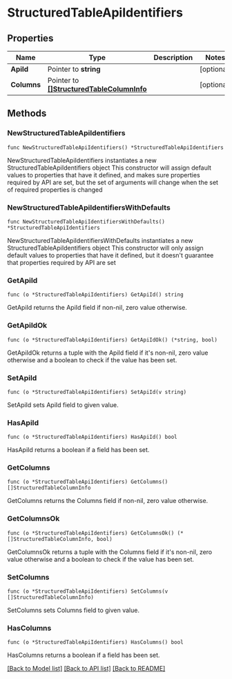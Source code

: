 # StructuredTableApiIdentifiers

## Properties

Name | Type | Description | Notes
------------ | ------------- | ------------- | -------------
**ApiId** | Pointer to **string** |  | [optional] 
**Columns** | Pointer to [**[]StructuredTableColumnInfo**](StructuredTableColumnInfo.md) |  | [optional] 

## Methods

### NewStructuredTableApiIdentifiers

`func NewStructuredTableApiIdentifiers() *StructuredTableApiIdentifiers`

NewStructuredTableApiIdentifiers instantiates a new StructuredTableApiIdentifiers object
This constructor will assign default values to properties that have it defined,
and makes sure properties required by API are set, but the set of arguments
will change when the set of required properties is changed

### NewStructuredTableApiIdentifiersWithDefaults

`func NewStructuredTableApiIdentifiersWithDefaults() *StructuredTableApiIdentifiers`

NewStructuredTableApiIdentifiersWithDefaults instantiates a new StructuredTableApiIdentifiers object
This constructor will only assign default values to properties that have it defined,
but it doesn't guarantee that properties required by API are set

### GetApiId

`func (o *StructuredTableApiIdentifiers) GetApiId() string`

GetApiId returns the ApiId field if non-nil, zero value otherwise.

### GetApiIdOk

`func (o *StructuredTableApiIdentifiers) GetApiIdOk() (*string, bool)`

GetApiIdOk returns a tuple with the ApiId field if it's non-nil, zero value otherwise
and a boolean to check if the value has been set.

### SetApiId

`func (o *StructuredTableApiIdentifiers) SetApiId(v string)`

SetApiId sets ApiId field to given value.

### HasApiId

`func (o *StructuredTableApiIdentifiers) HasApiId() bool`

HasApiId returns a boolean if a field has been set.

### GetColumns

`func (o *StructuredTableApiIdentifiers) GetColumns() []StructuredTableColumnInfo`

GetColumns returns the Columns field if non-nil, zero value otherwise.

### GetColumnsOk

`func (o *StructuredTableApiIdentifiers) GetColumnsOk() (*[]StructuredTableColumnInfo, bool)`

GetColumnsOk returns a tuple with the Columns field if it's non-nil, zero value otherwise
and a boolean to check if the value has been set.

### SetColumns

`func (o *StructuredTableApiIdentifiers) SetColumns(v []StructuredTableColumnInfo)`

SetColumns sets Columns field to given value.

### HasColumns

`func (o *StructuredTableApiIdentifiers) HasColumns() bool`

HasColumns returns a boolean if a field has been set.


[[Back to Model list]](../README.md#documentation-for-models) [[Back to API list]](../README.md#documentation-for-api-endpoints) [[Back to README]](../README.md)


